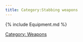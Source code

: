 ```yaml
---
title: Category:Stabbing weapons
---
```


{% include Equipment.md %}

[Category: Weapons](Category:_Weapons "wikilink")